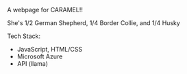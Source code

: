 A webpage for CARAMEL!!

She's 1/2 German Shepherd, 1/4 Border Collie, and 1/4 Husky

Tech Stack:
- JavaScript, HTML/CSS
- Microsoft Azure
- API (llama)


